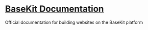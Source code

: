 [BaseKit Documentation](http://documentation.basekit.com)
=========================

Official documentation for building websites on the BaseKit platform
